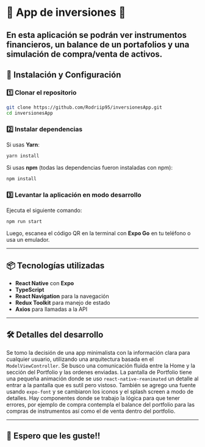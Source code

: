 # 📱 App de inversiones 🥥

En esta aplicación se podrán ver instrumentos financieros, un balance de un portafolios y una simulación de compra/venta de activos.
---

## 🚀 Instalación y Configuración

### 1️⃣ Clonar el repositorio
```sh
git clone https://github.com/Rodriip95/inversionesApp.git
cd inversionesApp
```

### 2️⃣ Instalar dependencias
Si usas **Yarn**:
```sh
yarn install
```
Si usas **npm** (todas las dependencias fueron instaladas con npm):
```sh
npm install
```

### 3️⃣ Levantar la aplicación en modo desarrollo
Ejecuta el siguiente comando:
```sh
npm run start
```
Luego, escanea el código QR en la terminal con **Expo Go** en tu teléfono o usa un emulador.

---

## 📦 Tecnologías utilizadas
- **React Native** con **Expo**
- **TypeScript**
- **React Navigation** para la navegación
- **Redux Toolkit** para manejo de estado
- **Axios** para llamadas a la API

---

## 🛠 Detalles del desarrollo
Se tomo la decisión de una app minimalista con la información clara para cualquier usuario, utilizando una arquitectura basada en el `ModelViewController`.
Se busco una comunicación fluida entre la Home y la sección del Portfolio y las ordenes enviadas. La pantalla de Portfolio tiene una pequeña animación donde se uso `react-native-reanimated` un detalle al entrar a la pantalla que es sutil pero vistoso.
También se agrego una fuente usando `expo-font` y se cambiaron los iconos y el splash screen a modo de detalles.
Hay componentes donde se trabajo la lógica para que tener errores, por ejemplo de compra contempla el balance del portfolio para las compras de instrumentos así como el de venta dentro del portfolio.

--- 

## 👋 Espero que les guste!!




